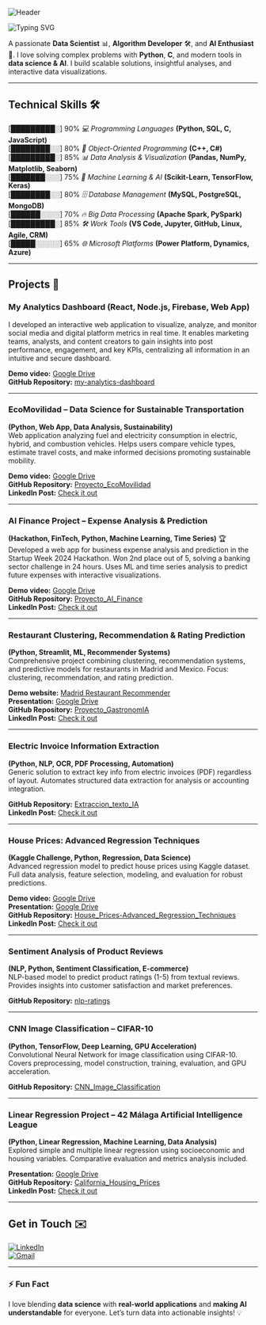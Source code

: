 ![Header](https://capsule-render.vercel.app/api?type=waving&color=87cefa&height=120&section=header)

![Typing SVG](https://readme-typing-svg.herokuapp.com/?color=87cefa&size=35&center=true&vCenter=true&width=1000&lines=Hello,+I'm+Ana+Zubieta;Welcome+to+my+GitHub+Profile)

A passionate **Data Scientist** 📊, **Algorithm Developer** 🛠️, and **AI Enthusiast** 🤖. I love solving complex problems with **Python**, **C**, and modern tools in **data science & AI**. I build scalable solutions, insightful analyses, and interactive data visualizations.

---

## Technical Skills 🛠️

[█████████░] 90%
*💻 Programming Languages* **(Python, SQL, C, JavaScript)**  
[████████░░] 80%
*🧩 Object-Oriented Programming* **(C++, C#)**  
[█████████░] 85%
*📊 Data Analysis & Visualization* **(Pandas, NumPy, Matplotlib, Seaborn)**  
[███████░░░] 75%
*🤖 Machine Learning & AI* **(Scikit-Learn, TensorFlow, Keras)**  
[████████░░] 80%
*🗄️ Database Management* **(MySQL, PostgreSQL, MongoDB)**  
[██████░░░░] 70%
*🔥 Big Data Processing* **(Apache Spark, PySpark)**  
[█████████░] 85%
*🛠️ Work Tools* **(VS Code, Jupyter, GitHub, Linux, Agile, CRM)**  
[█████░░░░░] 65%
*🌐 Microsoft Platforms* **(Power Platform, Dynamics, Azure)**  

---

## Projects 🚀

### My Analytics Dashboard (React, Node.js, Firebase, Web App)
I developed an interactive web application to visualize, analyze, and monitor social media and digital platform metrics in real time. It enables marketing teams, analysts, and content creators to gain insights into post performance, engagement, and key KPIs, centralizing all information in an intuitive and secure dashboard.  

**Demo video:** [Google Drive](https://drive.google.com/file/d/1fT5XnvHvyCdUob2kzksQYoPZ1Fdemagm/view?usp=drive_link)  
**GitHub Repository:** [my-analytics-dashboard](https://github.com/Ateibuzena/my-analytics-dashboard)

---

### EcoMovilidad – Data Science for Sustainable Transportation
**(Python, Web App, Data Analysis, Sustainability)**  
Web application analyzing fuel and electricity consumption in electric, hybrid, and combustion vehicles. Helps users compare vehicle types, estimate travel costs, and make informed decisions promoting sustainable mobility.  

**Demo video:** [Google Drive](https://drive.google.com/file/d/1BgMOB2_9BlIBZNOWH4I5M706zGYCNWG2/view?usp=drive_link)  
**GitHub Repository:** [Proyecto_EcoMovilidad](https://github.com/Ateibuzena/Proyecto_EcoMovilidad)  
**LinkedIn Post:** [Check it out](https://www.linkedin.com/feed/update/urn:li:activity:7178820194625044481/)

---

### AI Finance Project – Expense Analysis & Prediction
**(Hackathon, FinTech, Python, Machine Learning, Time Series)** 🏆  
Developed a web app for business expense analysis and prediction in the Startup Week 2024 Hackathon. Won 2nd place out of 5, solving a banking sector challenge in 24 hours. Uses ML and time series analysis to predict future expenses with interactive visualizations.  

**Demo video:** [Google Drive](https://drive.google.com/file/d/1fnGG31PxtJdiQ_TRe-qT-050EmfuXeAv/view?usp=sharing)  
**GitHub Repository:** [Proyecto_AI_Finance](https://github.com/Ateibuzena/Proyecto_AI_Finance)  
**LinkedIn Post:** [Check it out](https://www.linkedin.com/feed/update/urn:li:activity:7196088270793936897/)

---

### Restaurant Clustering, Recommendation & Rating Prediction
**(Python, Streamlit, ML, Recommender Systems)**  
Comprehensive project combining clustering, recommendation systems, and predictive models for restaurants in Madrid and Mexico. Focus: clustering, recommendation, and rating prediction.  

**Demo website:** [Madrid Restaurant Recommender](https://restaurantsrecomendator.streamlit.app/)  
**Presentation:** [Google Drive](https://docs.google.com/presentation/d/1Meyf7kFybX1uLtiw3Kb0cFU_dWLWny_NCVfvItZ1fWs/edit?usp=drive_link)  
**GitHub Repository:** [Proyecto_GastronomIA](https://github.com/Ateibuzena/Proyecto_GastronomIA)  
**LinkedIn Post:** [Check it out](https://www.linkedin.com/feed/update/urn:li:activity:7158013481684746242/)

---

### Electric Invoice Information Extraction
**(Python, NLP, OCR, PDF Processing, Automation)**  
Generic solution to extract key info from electric invoices (PDF) regardless of layout. Automates structured data extraction for analysis or accounting integration.  

**GitHub Repository:** [Extraccion_texto_IA](https://github.com/Ateibuzena/Extraccion_texto_IA)  
**LinkedIn Post:** [Check it out](https://www.linkedin.com/feed/update/urn:li:activity:7204447451401928704/)

---

### House Prices: Advanced Regression Techniques
**(Kaggle Challenge, Python, Regression, Data Science)**  
Advanced regression model to predict house prices using Kaggle dataset. Full data analysis, feature selection, modeling, and evaluation for robust predictions.  

**Demo video:** [Google Drive](https://drive.google.com/file/d/1vX4dpHf1IHpTMu-NmAdeYmur39hY9dZD/view?usp=sharing)  
**Presentation:** [Google Drive](https://drive.google.com/file/d/13AiQFjnqx9FuDH3NJKhKeNFf-IBIDDsg/view?usp=drive_link)  
**GitHub Repository:** [House_Prices-Advanced_Regression_Techniques](https://github.com/Ateibuzena/House_Prices-Advanced_Regression_Techniques)  
**LinkedIn Post:** [Check it out](https://www.linkedin.com/feed/update/urn:li:activity:7265406317832372224/)

---

### Sentiment Analysis of Product Reviews
**(NLP, Python, Sentiment Classification, E-commerce)**  
NLP-based model to predict product ratings (1-5) from textual reviews. Provides insights into customer satisfaction and market preferences.  

**GitHub Repository:** [nlp-ratings](https://github.com/Ateibuzena/nlp-ratings)

---

### CNN Image Classification – CIFAR-10
**(Python, TensorFlow, Deep Learning, GPU Acceleration)**  
Convolutional Neural Network for image classification using CIFAR-10. Covers preprocessing, model construction, training, evaluation, and GPU acceleration.  

**GitHub Repository:** [CNN_Image_Classification](https://github.com/Ateibuzena/CNN_Image_Classification)

---

### Linear Regression Project – 42 Málaga Artificial Intelligence League
**(Python, Linear Regression, Machine Learning, Data Analysis)**  
Explored simple and multiple linear regression using socioeconomic and housing variables. Comparative evaluation and metrics analysis included.  

**Presentation:** [Google Drive](https://docs.google.com/presentation/d/10pHqg39hyys41gFoEZP5-FHtECXro0XpVAz0e8VJD9M/edit?usp=drive_link)  
**GitHub Repository:** [California_Housing_Prices](https://github.com/Ateibuzena/California_Housing_Prices)  
**LinkedIn Post:** [Check it out](https://www.linkedin.com/feed/update/urn:li:activity:7196571848011087872/)

---

## Get in Touch ✉️
[![LinkedIn](https://img.shields.io/badge/LinkedIn-ana--zubieta-blue?style=for-the-badge&logo=linkedin&logoColor=white)](https://www.linkedin.com/in/ana-zubieta)  
[![Gmail](https://img.shields.io/badge/Gmail-ana.zubieta@gmail.com-red?style=for-the-badge&logo=gmail&logoColor=white)](mailto:ana.zubieta@gmail.com)

---

### ⚡ Fun Fact
I love blending **data science** with **real-world applications** and **making AI understandable** for everyone. Let’s turn data into actionable insights! 💡

